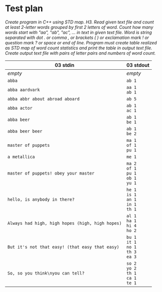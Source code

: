 # Test plan

*Create program in C++ using STD map.*
*H3. Read given text file and count at least 2-letter words grouped by first 2 letters of word.
Count how many words start with "aa", "ab", "ac", ... in text in given text file.
Word is string separated with dot . or comma , or brackets ( ) or exclamation mark ! or
question mark ? or space or end of line. Program must create table realized as STD map of word
count statistics and print the table in output text file. 
Create output text file with pairs of letter pairs and numbers of word count.*

| 03 stdin            | 03 stdout |
| ------------------- | -- |
| *empty*             | *empty* |
| `abba`              | `ab 1`     |
| `abba aardvark`     | `aa 1` <br> `ab 1` |
| `abba abbr about abroad aboard` | ```ab 5``` |
| `abba actor`        | `ab 1` <br> `ac 1` |
| `abba beer`         | `ab 1` <br> `be 1` |
| `abba beer beer`    | `ab 1` <br> `be 2` |
| `master of puppets` | `ma 1` <br> `of 1` <br> `pu 1` |
| `a metallica` | `me 1` |
| `master of puppets! obey your master` | `ma 2` <br> `of 1` <br> `pu 1` <br> `ob 1` <br> `yu 1` |
| `hello, is anybody in there?` | `he 1` <br> `is 1` <br> `an 1` <br> `in 1` <br> `th 1` |
| `Always had high, high hopes (high, high hopes)` | `al 1` <br> `ha 1` <br> `hi 4` <br> `ho 2` |
| `But it's not that easy! (that easy that easy)` | `bu 1` <br> `it 1` <br> `no 1` <br> `th 3` <br> `ea 3` |
| `So, so you think\nyou can tell?` | `so 2` <br> `yo 2` <br> `th 1` <br> `ca 1` <br> `te 1` |